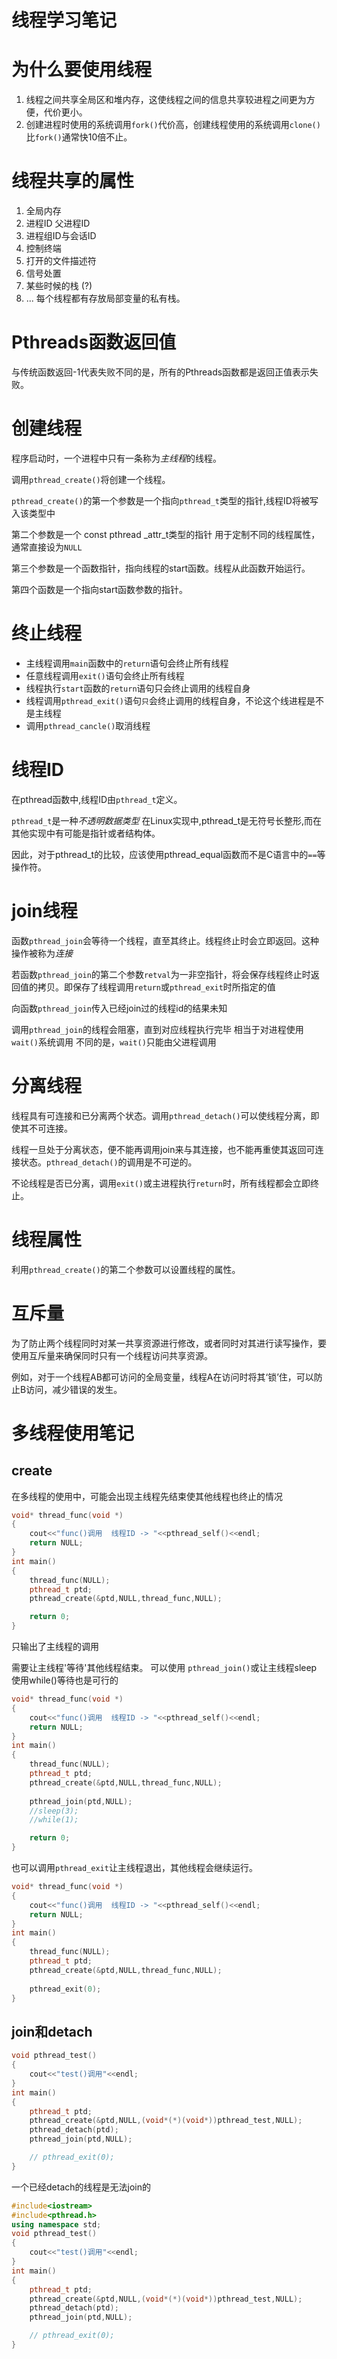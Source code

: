 # 线程学习笔记
# 为什么要使用线程
1. 线程之间共享全局区和堆内存，这使线程之间的信息共享较进程之间更为方便，代价更小。
2. 创建进程时使用的系统调用`fork()`代价高，创建线程使用的系统调用`clone()`比`fork()`通常快10倍不止。

# 线程共享的属性
1. 全局内存
2. 进程ID 父进程ID
3. 进程组ID与会话ID
4. 控制终端
5. 打开的文件描述符
6. 信号处置
7. 某些时候的栈 (?)
8. ...
每个线程都有存放局部变量的私有栈。

# Pthreads函数返回值
与传统函数返回-1代表失败不同的是，所有的Pthreads函数都是返回正值表示失败。

# 创建线程
程序启动时，一个进程中只有一条称为*主线程*的线程。

调用`pthread_create()`将创建一个线程。

`pthread_create()`的第一个参数是一个指向`pthread_t`类型的指针,线程ID将被写入该类型中

第二个参数是一个 const pthread _attr_t类型的指针 用于定制不同的线程属性，通常直接设为`NULL`

第三个参数是一个函数指针，指向线程的start函数。线程从此函数开始运行。

第四个函数是一个指向start函数参数的指针。

# 终止线程
- 主线程调用`main`函数中的`return`语句会终止所有线程
- 任意线程调用`exit()`语句会终止所有线程
- 线程执行`start`函数的`return`语句只会终止调用的线程自身
- 线程调用`pthread_exit()`语句`只`会终止调用的线程自身，不论这个线进程是不是主线程
- 调用`pthread_cancle()`取消线程

# 线程ID
在pthread函数中,线程ID由`pthread_t`定义。

`pthread_t`是一种*不透明数据类型* 在Linux实现中,pthread_t是无符号长整形,而在其他实现中有可能是指针或者结构体。

因此，对于pthread_t的比较，应该使用pthread_equal函数而不是C语言中的`==`等操作符。

# join线程
函数`pthread_join`会等待一个线程，直至其终止。线程终止时会立即返回。这种操作被称为*连接*

若函数`pthread_join`的第二个参数`retval`为一非空指针，将会保存线程终止时返回值的拷贝。即保存了线程调用`return`或`pthread_exit`时所指定的值

向函数`pthread_join`传入已经join过的线程id的结果未知

调用`pthread_join`的线程会阻塞，直到对应线程执行完毕 相当于对进程使用`wait()`系统调用 不同的是，`wait()`只能由父进程调用

# 分离线程
线程具有可连接和已分离两个状态。调用`pthread_detach()`可以使线程分离，即使其不可连接。

线程一旦处于分离状态，便不能再调用join来与其连接，也不能再重使其返回可连接状态。`pthread_detach()`的调用是不可逆的。

不论线程是否已分离，调用`exit()`或主进程执行`return`时，所有线程都会立即终止。

# 线程属性
利用`pthread_create()`的第二个参数可以设置线程的属性。

# 互斥量
为了防止两个线程同时对某一共享资源进行修改，或者同时对其进行读写操作，要使用互斥量来确保同时只有一个线程访问共享资源。

例如，对于一个线程AB都可访问的全局变量，线程A在访问时将其‘锁’住，可以防止B访问，减少错误的发生。

# 多线程使用笔记

## create

在多线程的使用中，可能会出现主线程先结束使其他线程也终止的情况

```cpp
void* thread_func(void *)
{
    cout<<"func()调用  线程ID -> "<<pthread_self()<<endl;
    return NULL;
}
int main()
{
    thread_func(NULL);
    pthread_t ptd;
    pthread_create(&ptd,NULL,thread_func,NULL);

    return 0;
}
```

只输出了主线程的调用

需要让主线程'等待'其他线程结束。 可以使用 `pthread_join()`或让主线程sleep 使用while()等待也是可行的 

```cpp
void* thread_func(void *)
{
    cout<<"func()调用  线程ID -> "<<pthread_self()<<endl;
    return NULL;
}
int main()
{
    thread_func(NULL);
    pthread_t ptd;
    pthread_create(&ptd,NULL,thread_func,NULL);
    
    pthread_join(ptd,NULL);
    //sleep(3);
    //while(1);

    return 0;
}
```

也可以调用`pthread_exit`让主线程退出，其他线程会继续运行。

```cpp
void* thread_func(void *)
{
    cout<<"func()调用  线程ID -> "<<pthread_self()<<endl;
    return NULL;
}
int main()
{
    thread_func(NULL);
    pthread_t ptd;
    pthread_create(&ptd,NULL,thread_func,NULL);   
    
    pthread_exit(0);
}
```

## join和detach

```cpp
void pthread_test()
{
    cout<<"test()调用"<<endl;
}
int main()
{
    pthread_t ptd;
    pthread_create(&ptd,NULL,(void*(*)(void*))pthread_test,NULL);
    pthread_detach(ptd);
    pthread_join(ptd,NULL);

    // pthread_exit(0);
}
```

一个已经detach的线程是无法join的

```cpp
#include<iostream>
#include<pthread.h>
using namespace std;
void pthread_test()
{
    cout<<"test()调用"<<endl;
}
int main()
{
    pthread_t ptd;
    pthread_create(&ptd,NULL,(void*(*)(void*))pthread_test,NULL);
    pthread_detach(ptd);
    pthread_join(ptd,NULL);

    // pthread_exit(0);
}
```